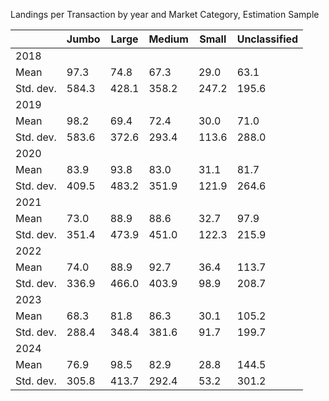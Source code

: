 Landings per Transaction by year and Market Category, Estimation Sample

|             | Jumbo | Large | Medium | Small | Unclassified |
|-------------|-------|-------|--------|-------|--------------|
| 2018        |       |       |        |       |              |
|   Mean      | 97.3  | 74.8  | 67.3   | 29.0  | 63.1         |
|   Std. dev. | 584.3 | 428.1 | 358.2  | 247.2 | 195.6        |
| 2019        |       |       |        |       |              |
|   Mean      | 98.2  | 69.4  | 72.4   | 30.0  | 71.0         |
|   Std. dev. | 583.6 | 372.6 | 293.4  | 113.6 | 288.0        |
| 2020        |       |       |        |       |              |
|   Mean      | 83.9  | 93.8  | 83.0   | 31.1  | 81.7         |
|   Std. dev. | 409.5 | 483.2 | 351.9  | 121.9 | 264.6        |
| 2021        |       |       |        |       |              |
|   Mean      | 73.0  | 88.9  | 88.6   | 32.7  | 97.9         |
|   Std. dev. | 351.4 | 473.9 | 451.0  | 122.3 | 215.9        |
| 2022        |       |       |        |       |              |
|   Mean      | 74.0  | 88.9  | 92.7   | 36.4  | 113.7        |
|   Std. dev. | 336.9 | 466.0 | 403.9  | 98.9  | 208.7        |
| 2023        |       |       |        |       |              |
|   Mean      | 68.3  | 81.8  | 86.3   | 30.1  | 105.2        |
|   Std. dev. | 288.4 | 348.4 | 381.6  | 91.7  | 199.7        |
| 2024        |       |       |        |       |              |
|   Mean      | 76.9  | 98.5  | 82.9   | 28.8  | 144.5        |
|   Std. dev. | 305.8 | 413.7 | 292.4  | 53.2  | 301.2        |

